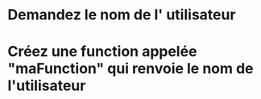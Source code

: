 # Demandez le  nom de l' utilisateur
# Créez une function appelée "maFunction" qui renvoie le nom de l'utilisateur
